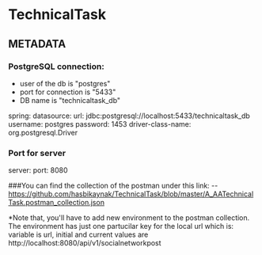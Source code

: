 # TechnicalTask

## METADATA

### PostgreSQL connection:
- user of the db is "postgres"
- port for connection is "5433"
- DB name is "technicaltask_db"

spring:
  datasource:
    url: jdbc:postgresql://localhost:5433/technicaltask_db
    username: postgres
    password: 1453
    driver-class-name: org.postgresql.Driver
    
### Port for server
server:
  port: 8080

###You can find the collection of the postman under this link:
-- https://github.com/hasbikaynak/TechnicalTask/blob/master/A_AATechnicalTask.postman_collection.json

*Note that, you'll have to add new environment to the postman collection. The environment has just one partucilar key for the local url which is:
variable is url, initial and current values are http://localhost:8080/api/v1/socialnetworkpost
